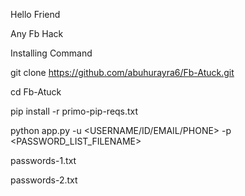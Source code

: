 Hello Friend
>>>>>>>>
Any Fb Hack
>>>>>>>>
Installing Command
>>>>>>>>>>>>>>
git clone https://github.com/abuhurayra6/Fb-Atuck.git
>>>>>>>>>>>>>>
cd Fb-Atuck
>>>>>>>>>
pip install -r primo-pip-reqs.txt
>>>>>>>>>
python app.py -u <USERNAME/ID/EMAIL/PHONE> -p <PASSWORD_LIST_FILENAME>
>>>>>>>>>>
passwords-1.txt
>>>>>>>>>>
passwords-2.txt
